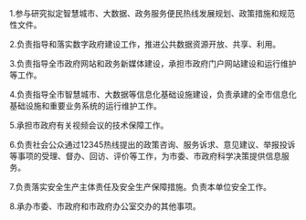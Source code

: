 1.参与研究拟定智慧城市、大数据、政务服务便民热线发展规划、政策措施和规范性文件。

2.负责指导和落实数字政府建设工作，推进公共数据资源开放、共享、利用。

3.负责指导全市政府网站和政务新媒体建设，承担市政府门户网站建设和运行维护等工作。

4.负责指导全市智慧城市、大数据等信息化基础设施建设，负责承建的全市信息化基础设施和重要业务系统的运行维护工作。

5.承担市政府有关视频会议的技术保障工作。

6.负责社会公众通过12345热线提出的政策咨询、服务诉求、意见建议、举报投诉等事项的受理、督办、回访、评价等工作，为市委、市政府科学决策提供信息服务。

7.负责落实安全生产主体责任及安全生产保障措施。负责本单位安全工作。

8.承办市委、市政府和市政府办公室交办的其他事项。